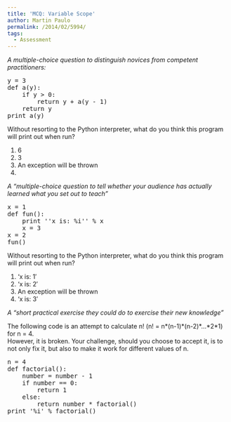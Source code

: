 ```yaml
---
title: 'MCQ: Variable Scope'
author: Martin Paulo
permalink: /2014/02/5994/
tags:
  - Assessment
---
```

*A multiple-choice question to distinguish novices from competent practitioners:*

<pre>y = 3
def a(y):
    if y > 0:
        return y + a(y - 1)
    return y
print a(y)
</pre>

Without resorting to the Python interpreter, what do you think this program will print out when run?

1.  6
2.  3
3.  An exception will be thrown
4.  

*A &#8220;multiple-choice question to tell whether your audience has actually learned what you set out to teach&#8221;*

<pre>x = 1
def fun():
    print ''x is: %i'' % x
    x = 3
x = 2
fun()
</pre>

Without resorting to the Python interpreter, what do you think this program will print out when run?

1.  &#8216;x is: 1&#8242;
2.  &#8216;x is: 2&#8242;
3.  An exception will be thrown
4.  &#8216;x is: 3&#8242;

*A &#8220;short practical exercise they could do to exercise their new knowledge&#8221;*

The following code is an attempt to calculate n! (n! = n\*(n-1)\*(n-2)\*&#8230;\*2*1) for n = 4.  
However, it is broken. Your challenge, should you choose to accept it, is to not only fix it, but also to make it work for different values of n.

<pre>n = 4
def factorial():
    number = number - 1
    if number == 0:
        return 1
    else:
        return number * factorial()
print '%i' % factorial()
</pre>
